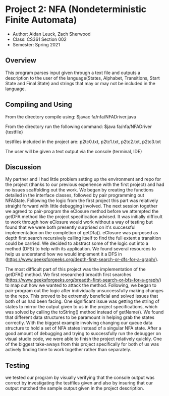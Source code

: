 # Project 2: NFA (Nondeterministic Finite Automata)

* Author: Aidan Leuck, Zach Sherwood
* Class: CS361 Section 002
* Semester: Spring 2021

## Overview

This program parses input given through a text file and outputs a description to the user of the language(States, Alphabet, Transitions, Start State and Final State) and strings that may or may not be included in the language.

## Compiling and Using

From the directory compile using: $javac fa/nfa/NFADriver.java

From the directory run the following command: $java fa/nfa/NFADriver {testfile}

testfiles included in the project are: p2tc0.txt, p2tc1.txt, p2tc2.txt, p2tc3.txt

The user will be given a text output via the console (terminal, IDE)

## Discussion

My partner and I had little problem setting up the environment and repo for the project (thanks to our previous experience with the first project) and had no issues scaffolding out the work. We began by creating the functions detailed in the interface classes, followed by pair programming out NFAState. Following the logic from the first project this part was relatively straight forward with little debugging involved. The next session together we agreed to pair-program the eClosure method before we attempted the getDFA method like the project specification advised. It was initially difficult to work through how eClosure would work without a way of testing but found that we were both presently surprised on it's successful implementation on the completion of getDfa(). eClosure was purposed as depth first search recursively calling itself to find the full extent a transition could be carried. We decided to abstract some of the logic out into a method (DFS) to help with its application. We found several resources to help us understand how we would implement it a DFS in (https://www.geeksforgeeks.org/depth-first-search-or-dfs-for-a-graph/). 

The most difficult part of this project was the implementation of the getDFA() method. We first researched breadth first searches (https://www.geeksforgeeks.org/breadth-first-search-or-bfs-for-a-graph/) to map out how we wanted to attack the method. Following, we began to pair-program out the logic after individually unsuccessfully making changes to the repo. This proved to be extremely beneficial and solved issues that both of us had been facing. One significant issue was getting the string of states to mirror the output given to us in the project specifications, which was solved by calling the toString() method instead of getName(). We found that different data structures to be paramount in helping grab the states correctly. With the biggest example involving changing our queue data structure to hold a set of NFA states instead of a singular NFA state. After a good amount of debugging and trying to successfully run the debugger on visual studio code, we were able to finish the project relatively quickly. One of the biggest take-aways from this project specifically for both of us was actively finding time to work together rather than separately. 

## Testing

we tested our program by visually verifying that the console output was correct by investigating the testfiles given and also by insuring that our output matched the sample output given in the project description.

